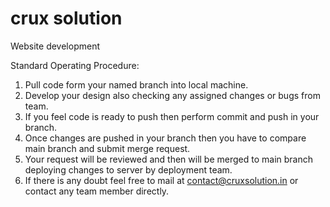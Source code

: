 # crux solution

Website development

Standard Operating Procedure:

1. Pull code form your named branch into local machine.
2. Develop your design also checking any assigned changes or bugs from team.
3. If you feel code is ready to push then perform commit and push in your branch.
4. Once changes are pushed in your branch then you have to compare main branch and submit merge request.
5. Your request will be reviewed and then will be merged to main branch deploying changes to server by deployment team.
6. If there is any doubt feel free to mail at contact@cruxsolution.in or contact any team member directly.

